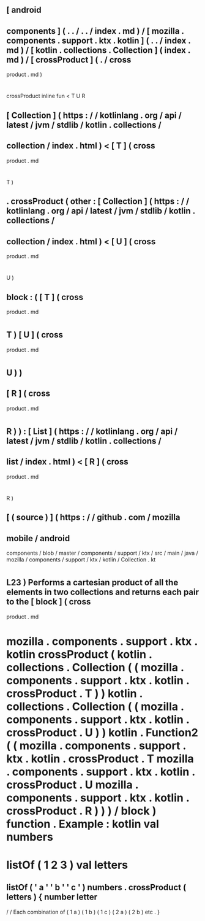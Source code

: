 [
android
-
components
]
(
.
.
/
.
.
/
index
.
md
)
/
[
mozilla
.
components
.
support
.
ktx
.
kotlin
]
(
.
.
/
index
.
md
)
/
[
kotlin
.
collections
.
Collection
]
(
index
.
md
)
/
[
crossProduct
]
(
.
/
cross
-
product
.
md
)
#
crossProduct
inline
fun
<
T
U
R
>
[
Collection
]
(
https
:
/
/
kotlinlang
.
org
/
api
/
latest
/
jvm
/
stdlib
/
kotlin
.
collections
/
-
collection
/
index
.
html
)
<
[
T
]
(
cross
-
product
.
md
#
T
)
>
.
crossProduct
(
other
:
[
Collection
]
(
https
:
/
/
kotlinlang
.
org
/
api
/
latest
/
jvm
/
stdlib
/
kotlin
.
collections
/
-
collection
/
index
.
html
)
<
[
U
]
(
cross
-
product
.
md
#
U
)
>
block
:
(
[
T
]
(
cross
-
product
.
md
#
T
)
[
U
]
(
cross
-
product
.
md
#
U
)
)
-
>
[
R
]
(
cross
-
product
.
md
#
R
)
)
:
[
List
]
(
https
:
/
/
kotlinlang
.
org
/
api
/
latest
/
jvm
/
stdlib
/
kotlin
.
collections
/
-
list
/
index
.
html
)
<
[
R
]
(
cross
-
product
.
md
#
R
)
>
[
(
source
)
]
(
https
:
/
/
github
.
com
/
mozilla
-
mobile
/
android
-
components
/
blob
/
master
/
components
/
support
/
ktx
/
src
/
main
/
java
/
mozilla
/
components
/
support
/
ktx
/
kotlin
/
Collection
.
kt
#
L23
)
Performs
a
cartesian
product
of
all
the
elements
in
two
collections
and
returns
each
pair
to
the
[
block
]
(
cross
-
product
.
md
#
mozilla
.
components
.
support
.
ktx
.
kotlin
crossProduct
(
kotlin
.
collections
.
Collection
(
(
mozilla
.
components
.
support
.
ktx
.
kotlin
.
crossProduct
.
T
)
)
kotlin
.
collections
.
Collection
(
(
mozilla
.
components
.
support
.
ktx
.
kotlin
.
crossProduct
.
U
)
)
kotlin
.
Function2
(
(
mozilla
.
components
.
support
.
ktx
.
kotlin
.
crossProduct
.
T
mozilla
.
components
.
support
.
ktx
.
kotlin
.
crossProduct
.
U
mozilla
.
components
.
support
.
ktx
.
kotlin
.
crossProduct
.
R
)
)
)
/
block
)
function
.
Example
:
kotlin
val
numbers
=
listOf
(
1
2
3
)
val
letters
=
listOf
(
'
a
'
'
b
'
'
c
'
)
numbers
.
crossProduct
(
letters
)
{
number
letter
-
>
/
/
Each
combination
of
(
1
a
)
(
1
b
)
(
1
c
)
(
2
a
)
(
2
b
)
etc
.
}
